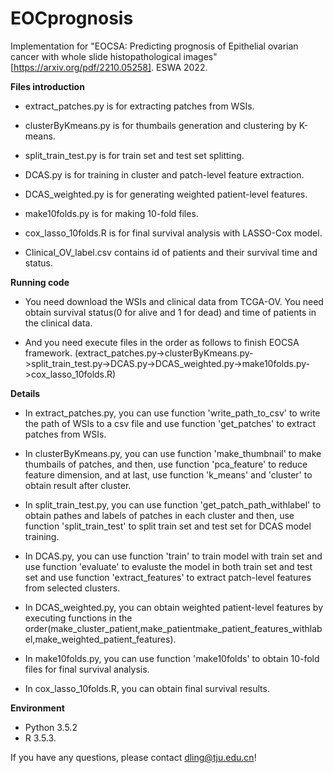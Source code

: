# EOCprognosis
Implementation for "EOCSA: Predicting prognosis of Epithelial ovarian cancer with whole slide histopathological images"[https://arxiv.org/pdf/2210.05258]. ESWA 2022.

**Files introduction**

- extract_patches.py is for extracting patches from WSIs.

- clusterByKmeans.py is for thumbails generation and clustering by K-means.

- split_train_test.py is for train set and test set splitting.

- DCAS.py is for training in cluster and patch-level feature extraction.

- DCAS_weighted.py is for generating weighted patient-level features.

- make10folds.py is for making 10-fold files.

- cox_lasso_10folds.R is for final survival analysis with LASSO-Cox model.

- Clinical_OV_label.csv contains id of patients and their survival time and status.


**Running code** 

- You need download the WSIs and clinical data from TCGA-OV. You need obtain survival status(0 for alive and 1 for dead) and time of patients in the clinical data.

- And you need execute files in the order as follows to finish EOCSA framework.
(extract_patches.py->clusterByKmeans.py->split_train_test.py->DCAS.py->DCAS_weighted.py->make10folds.py->cox_lasso_10folds.R)

**Details**

- In extract_patches.py, you can use function 'write_path_to_csv' to write the path of WSIs to a csv file and use function 'get_patches' to extract patches from WSIs.

- In clusterByKmeans.py, you can use function 'make_thumbnail' to make thumbails of patches, and then, use function 'pca_feature' to reduce feature dimension, and at last, use function 'k_means' and 'cluster' to obtain result after cluster.

- In split_train_test.py, you can use function 'get_patch_path_withlabel' to obtain pathes and labels of patches in each cluster and then, use function 'split_train_test' to split train set and test set for DCAS model training.

- In DCAS.py, you can use function 'train' to train model with train set and use function 'evaluate' to evaluste the model in both train set and test set and use function 'extract_features' to extract patch-level features from selected clusters.

- In DCAS_weighted.py, you can obtain weighted patient-level features by executing functions in the order(make_cluster_patient,make_patientmake_patient_features_withlabel,make_weighted_patient_features).

- In make10folds.py, you can use function 'make10folds'  to obtain 10-fold files for final survival analysis.

- In cox_lasso_10folds.R, you can obtain final survival results.

 
**Environment** 

- Python 3.5.2
- R 3.5.3.

If you have any questions, please contact dling@tju.edu.cn!
